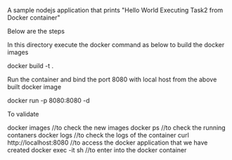 A sample nodejs application that prints "Hello World Executing Task2 from Docker container"

Below are the steps 

In this directory execute the docker command as below to build the docker images

docker build -t <name of the docker images ex: hello-world> .

Run the container and bind the port 8080 with local host from the above built docker image

docker run -p 8080:8080 -d <name of the docker images ex: hello-world>

To validate

docker images                       //to check the new images 
docker ps                           //to check the running contaners
docker logs <container ID>          //to check the logs of the container
curl http://localhost:8080          //to access the docker application that we have created
docker exec -it <containerID> sh    //to enter into the docker container